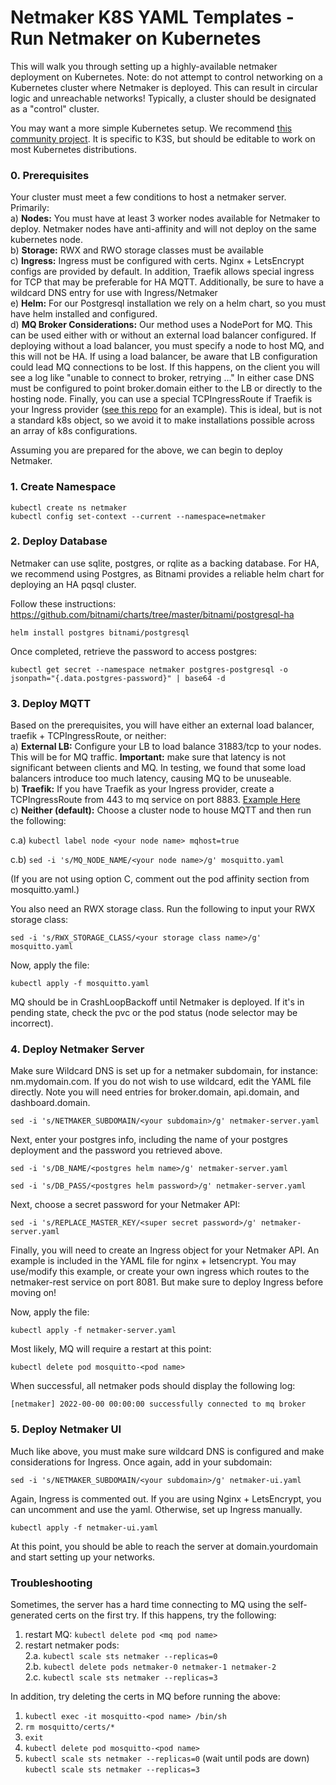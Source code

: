 # Netmaker K8S YAML Templates - Run Netmaker on Kubernetes

This will walk you through setting up a highly-available netmaker deployment on Kubernetes. Note: do not attempt to control networking on a Kubernetes cluster where Netmaker is deployed. This can result in circular logic and unreachable networks! Typically, a cluster should be designated as a "control" cluster.

You may want a more simple Kubernetes setup. We recommend [this community project](https://github.com/geragcp/netmaker-k3s). It is specific to K3S, but should be editable to work on most Kubernetes distributions.

### 0. Prerequisites

Your cluster must meet a few conditions to host a netmaker server. Primarily:  
a) **Nodes:** You must have at least 3 worker nodes available for Netmaker to deploy. Netmaker nodes have anti-affinity and will not deploy on the same kubernetes node.  
b) **Storage:** RWX and RWO storage classes must be available  
c) **Ingress:** Ingress must be configured with certs. Nginx + LetsEncrypt configs are provided by default. In addition, Traefik allows special ingress for TCP that may be preferable for HA MQTT. Additionally, be sure to have a wildcard DNS entry for use with Ingress/Netmaker  
e) **Helm:** For our Postgresql installation we rely on a helm chart, so you must have helm installed and configured.  
d) **MQ Broker Considerations:** Our method uses a NodePort for MQ. This can be used either with or without an external load balancer configured. If deploying without a load balancer, you must specify a node to host MQ, and this will not be HA. If using a load balancer, be aware that LB configuration could lead MQ connections to be lost. If this happens, on the client you will see a log like "unable to connect to broker, retrying ..." In either case DNS must be configured to point broker.domain either to the LB or directly to the hosting node. Finally, you can use a special TCPIngressRoute if Traefik is your Ingress provider ([see this repo](https://github.com/geragcp/netmaker-k3s) for an example). This is ideal, but is not a standard k8s object, so we avoid it to make installations possible across an array of k8s configurations.  

Assuming you are prepared for the above, we can begin to deploy Netmaker.  

### 1. Create Namespace
`kubectl create ns netmaker`  
`kubectl config set-context --current --namespace=netmaker`  

### 2. Deploy Database

Netmaker can use sqlite, postgres, or rqlite as a backing database. For HA, we recommend using Postgres, as Bitnami provides a reliable helm chart for deploying an HA pqsql cluster.
  
Follow these instructions:  
https://github.com/bitnami/charts/tree/master/bitnami/postgresql-ha  
  
`helm install postgres bitnami/postgresql`
  
Once completed, retrieve the password to access postgres:

`kubectl get secret --namespace netmaker postgres-postgresql -o jsonpath="{.data.postgres-password}" | base64 -d`  

### 3. Deploy MQTT

Based on the prerequisites, you will have either an external load balancer, traefik + TCPIngressRoute, or neither:  
a) **External LB:** Configure your LB to load balance 31883/tcp to your nodes. This will be for MQ traffic. **Important:** make sure that latency is not significant between clients and MQ. In testing, we found that some load balancers introduce too much latency, causing MQ to be unuseable.  
b) **Traefik:** If you have Traefik as your Ingress provider, create a TCPIngressRoute from 443 to mq service on port 8883. [Example Here](https://github.com/geragcp/netmaker-k3s/blob/main/08-ingress.yaml)  
c) **Neither (default):** Choose a cluster node to house MQTT and then run the following:  

c.a) `kubectl label node <your node name> mqhost=true`  

c.b) `sed -i 's/MQ_NODE_NAME/<your node name>/g' mosquitto.yaml`  

(If you are not using option C, comment out the pod affinity section from mosquitto.yaml.)

You also need an RWX storage class. Run the following to input your RWX storage class:

`sed -i 's/RWX_STORAGE_CLASS/<your storage class name>/g' mosquitto.yaml`

Now, apply the file:

`kubectl apply -f mosquitto.yaml`  

MQ should be in CrashLoopBackoff until Netmaker is deployed. If it's in pending state, check the pvc or the pod status (node selector may be incorrect).  

### 4. Deploy Netmaker Server

Make sure Wildcard DNS is set up for a netmaker subdomain, for instance: nm.mydomain.com. If you do not wish to use wildcard, edit the YAML file directly. Note you will need entries for broker.domain, api.domain, and dashboard.domain.  

`sed -i 's/NETMAKER_SUBDOMAIN/<your subdomain>/g' netmaker-server.yaml`  

Next, enter your postgres info, including the name of your postgres deployment and the password you retrieved above.  
  
`sed -i 's/DB_NAME/<postgres helm name>/g' netmaker-server.yaml`  
  
`sed -i 's/DB_PASS/<postgres helm password>/g' netmaker-server.yaml`  

Next, choose a secret password for your Netmaker API:

`sed -i 's/REPLACE_MASTER_KEY/<super secret password>/g' netmaker-server.yaml`  
  
Finally, you will need to create an Ingress object for your Netmaker API. An example is included in the YAML file for nginx + letsencrypt. You may use/modify this example, or create your own ingress which routes to the netmaker-rest service on port 8081. But make sure to deploy Ingress before moving on!  

Now, apply the file:  

`kubectl apply -f netmaker-server.yaml`  

Most likely, MQ will require a restart at this point:  

`kubectl delete pod mosquitto-<pod name>`  

When successful, all netmaker pods should display the following log:  

`[netmaker] 2022-00-00 00:00:00 successfully connected to mq broker`  


### 5. Deploy Netmaker UI

Much like above, you must make sure wildcard DNS is configured and make considerations for Ingress. Once again, add in your subdomain:  
  
`sed -i 's/NETMAKER_SUBDOMAIN/<your subdomain>/g' netmaker-ui.yaml`  

Again, Ingress is commented out. If you are using Nginx + LetsEncrypt, you can uncomment and use the yaml. Otherwise, set up Ingress manually.  

`kubectl apply -f netmaker-ui.yaml`  

At this point, you should be able to reach the server at domain.yourdomain and start setting up your networks.  
  
### Troubleshooting

Sometimes, the server has a hard time connecting to MQ using the self-generated certs on the first try. If this happens, try the following:

1. restart MQ: `kubectl delete pod <mq pod name>`  
2. restart netmaker pods:  
2.a.  `kubectl scale sts netmaker --replicas=0`  
2.b.  `kubectl delete pods netmaker-0 netmaker-1 netmaker-2`  
2.c.  `kubectl scale sts netmaker --replicas=3`  
  
In addition, try deleting the certs in MQ before running the above:

1. `kubectl exec -it mosquitto-<pod name> /bin/sh`
2. `rm mosquitto/certs/*`
3. `exit`
4. `kubectl delete pod mosquitto-<pod name>`
2. `kubectl scale sts netmaker --replicas=0` (wait until pods are down) `kubectl scale sts netmaker --replicas=3`